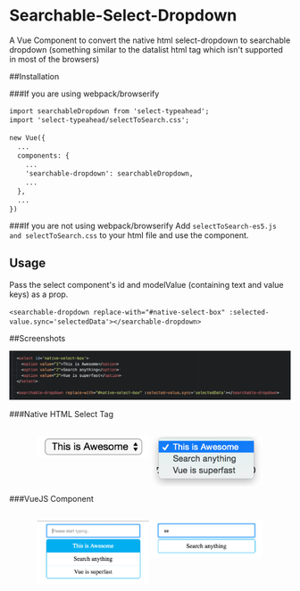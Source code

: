# Searchable-Select-Dropdown
A Vue Component to convert the native html select-dropdown to searchable dropdown (something similar to the datalist html tag which isn't supported in most of the browsers)

##Installation

###If you are using webpack/browserify

```
import searchableDropdown from 'select-typeahead';
import 'select-typeahead/selectToSearch.css';

new Vue({
  ...
  components: {
    ...
    'searchable-dropdown': searchableDropdown,
    ...
  },
  ...
})
```

###If you are not using webpack/browserify
Add `selectToSearch-es5.js and selectToSearch.css` to your html file and use the component.


## Usage
Pass the select component's id and modelValue (containing text and value keys) as a prop.

`<searchable-dropdown replace-with="#native-select-box" :selected-value.sync='selectedData'></searchable-dropdown>`

##Screenshots


![Alt text](images/example_code.png?raw=true "Example Code")

###Native HTML Select Tag
<p align="center">
  <br>
  <img align="top" width="200" src="images/native.png?raw=true" alt="select">
  <img align="top" width="200" src="images/native-opened.png?raw=true" alt="usage">
</p>

###VueJS Component
<p align="center">
  <br>
  <img align="top" width="200" src="images/usage.png?raw=true" alt="usage">
  <img align="top" width="200" style="vertical-align:top" src="images/typeahead.png?raw=true" alt="usage">
</p>
